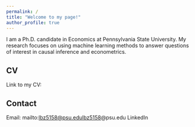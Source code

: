 ```yaml
---
permalink: /
title: "Welcome to my page!"
author_profile: true
---
```


I am a Ph.D. candidate in Economics at Pennsylvania State University. My research focuses on using machine learning methods to answer questions of interest in causal inference and econometrics.


CV
-----
Link to my CV: 

Contact
------
Email: mailto:lbz5158@psu.edulbz5158@psu.edu
LinkedIn


